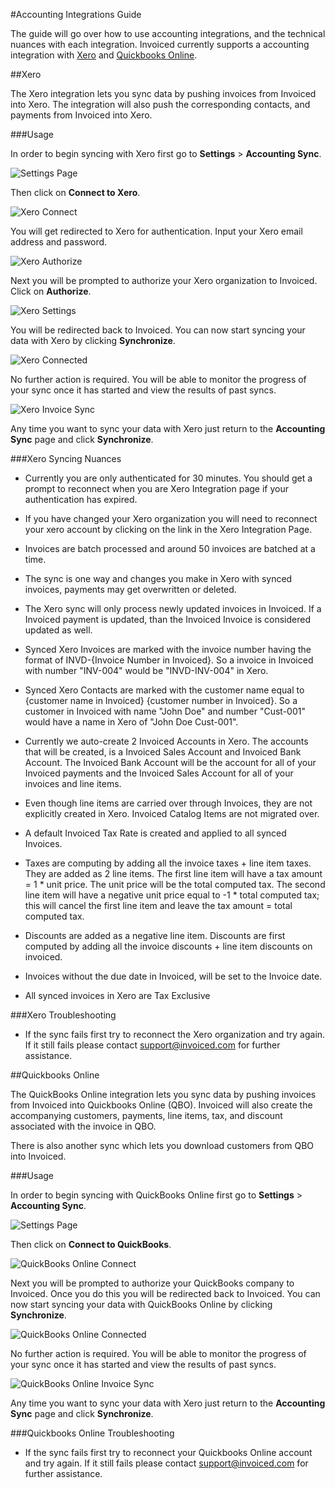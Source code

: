 #Accounting Integrations Guide

The guide will go over how to use accounting integrations, and the technical nuances with each integration.  Invoiced currently supports a accounting integration with [Xero](#xero) and [Quickbooks Online](#quickbooks-online).

##Xero

The Xero integration lets you sync data by pushing invoices from Invoiced into Xero.  The integration will also push the corresponding contacts, and payments from Invoiced into Xero.

###Usage

In order to begin syncing with Xero first go to **Settings** > **Accounting Sync**.  

![Settings Page](../img/all-settings-accounting-sync.png)

Then click on **Connect to Xero**.

![Xero Connect](../img/accounting-sync-settings.png)

You will get redirected to Xero for authentication. Input your Xero email address and password.

![Xero Authorize](../img/xero-screen-3.png)

Next you will be prompted to authorize your Xero organization to Invoiced.  Click on **Authorize**.

![Xero Settings](../img/xero-screen-4.png)

You will be redirected back to Invoiced. You can now start syncing your data with Xero by clicking **Synchronize**.

![Xero Connected](../img/accounting-sync-xero-connected.png)

No further action is required. You will be able to monitor the progress of your sync once it has started and view the results of past syncs.

![Xero Invoice Sync](../img/xero-invoice-sync.png)

Any time you want to sync your data with Xero just return to the **Accounting Sync** page and click **Synchronize**.

###Xero Syncing Nuances 

- Currently you are only authenticated for 30 minutes.  You should get a prompt to reconnect when you are Xero Integration page if your authentication has expired. 

- If you have changed your Xero organization you will need to reconnect your xero account by clicking on the link in the Xero Integration Page.

- Invoices are batch processed and around 50 invoices are batched at a time.

- The sync is one way and changes you make in Xero with synced invoices, payments may get overwritten or deleted.

- The Xero sync will only process newly updated invoices in Invoiced.  If a Invoiced payment is updated, than the Invoiced Invoice is considered updated as well.

- Synced Xero Invoices are marked with the invoice number having the format of INVD-{Invoice Number in Invoiced}.  So a invoice in Invoiced with number "INV-004" would be "INVD-INV-004" in Xero.  

- Synced Xero Contacts are marked with the customer name equal to {customer name in Invoiced} {customer number in Invoiced}.  So a customer in Invoiced with name "John Doe" and number "Cust-001" would have a name in Xero of "John Doe Cust-001". 

- Currently we auto-create 2 Invoiced Accounts in Xero.  The accounts that will be created, is a Invoiced Sales Account and Invoiced Bank Account.  The Invoiced Bank Account will be the account for all of your Invoiced payments and the Invoiced Sales Account for all of your invoices and line items.

- Even though line items are carried over through Invoices, they are not explicitly created in Xero.  Invoiced Catalog Items are not migrated over.

- A default Invoiced Tax Rate is created and applied to all synced Invoices.

- Taxes are computing by adding all the invoice taxes + line item taxes.  They are added as 2 line items. The first line item will have a tax amount = 1 * unit price. The unit price will be the total computed tax.  The second line item will have a negative unit price equal to -1 * total computed tax; this will cancel the first line item and leave the tax amount = total computed tax. 

- Discounts are added as a negative line item.  Discounts are first computed by adding all the invoice discounts + line item discounts on invoiced.

- Invoices without the due date in Invoiced, will be set to the Invoice date.

- All synced invoices in Xero are Tax Exclusive

###Xero Troubleshooting

- If the sync fails first try to reconnect the Xero organization and try again.  If it still fails please contact [support@invoiced.com](mailto:support@invoiced.com) for further assistance.


##Quickbooks Online

The QuickBooks Online integration lets you sync data by pushing invoices from Invoiced into Quickbooks Online (QBO).  Invoiced will also create the accompanying customers, payments, line items, tax, and discount associated with the invoice in QBO.

There is also another sync which lets you download customers from QBO into Invoiced.

###Usage

In order to begin syncing with QuickBooks Online first go to **Settings** > **Accounting Sync**.  

![Settings Page](../img/all-settings-accounting-sync.png)

Then click on **Connect to QuickBooks**.

![QuickBooks Online Connect](../img/accounting-sync-settings.png)

Next you will be prompted to authorize your QuickBooks company to Invoiced. Once you do this you will be redirected back to Invoiced. You can now start syncing your data with QuickBooks Online by clicking **Synchronize**.

![QuickBooks Online Connected](../img/accounting-sync-quickbooks-online-connected.png)

No further action is required. You will be able to monitor the progress of your sync once it has started and view the results of past syncs.

![QuickBooks Online Invoice Sync](../img/quickbooks-online-invoice-sync.png)

Any time you want to sync your data with Xero just return to the **Accounting Sync** page and click **Synchronize**.

###Quickbooks Online Troubleshooting

- If the sync fails first try to reconnect your Quickbooks Online account and try again.  If it still fails please contact [support@invoiced.com](mailto:support@invoiced.com) for further assistance.